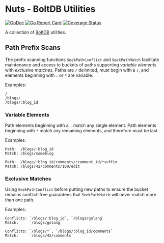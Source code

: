 # Nuts - BoltDB Utilities

[![GoDoc](https://godoc.org/github.com/jmank88/nuts?status.svg)](https://godoc.org/github.com/jmank88/nuts) [![Go Report Card](https://goreportcard.com/badge/github.com/jmank88/nuts)](https://goreportcard.com/report/github.com/jmank88/nuts) [![Coverage Status](https://coveralls.io/repos/github/jmank88/nuts/badge.svg?branch=master)](https://coveralls.io/github/jmank88/nuts?branch=master)

A collection of [BoltDB](https://github.com/boltdb/bolt) utilities.

## Path Prefix Scans

The prefix scanning functions `SeekPathConflict` and `SeekPathMatch` facilitate maintenance and access to buckets of 
paths supporting *variable elements* with *exclusive matches*.  Paths are `/` delimited, must begin with a `/`, and 
elements beginning with `:` or `*` are variable.

Examples:

```
/
/blogs/
/blogs/:blog_id
```

### Variable Elements

Path elements beginning with a `:` match any single element.  Path elements beginning with `*` match any remaining 
elements, and therefore must be last.

Examples: 

```
Path:  /blogs/:blog_id
Match: /blogs/someblog
```

```
Path:  /blogs/:blog_id/comments/:comment_id/*suffix
Match: /blogs/42/comments/100/edit
```

### Exclusive Matches

Using `SeekPathConflict` before putting new paths to ensure the bucket remains conflict-free guarantees that `SeekPathMatch` 
will never match more than one path. 

Examples:

```
Conflicts: `/blogs/:blog_id`, `/blogs/golang`
Match:     `/blogs/golang`
```

```
Conflicts: `/blogs/*`, `/blogs/:blog_id/comments`
Match:     `/blogs/42/comments`
```

